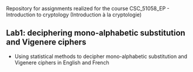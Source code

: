 Repository for assignments realized for the course CSC_51058_EP - Introduction to cryptology (Introduction à la cryptologie)

## Lab1: deciphering mono-alphabetic substitution and Vigenere ciphers

- Using statistical methods to decipher mono-alphabetic substitution and Vigenere ciphers in English and French
